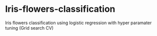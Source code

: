 # Iris-flowers-classification
Iris flowers classification using logistic regression with hyper paramater tuning (Grid search CV)

